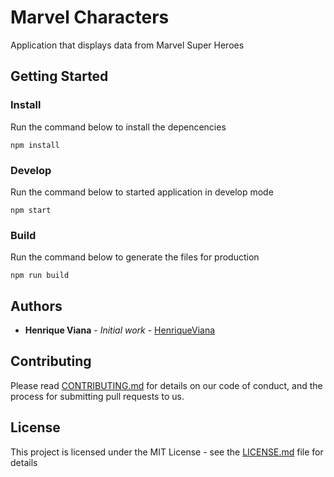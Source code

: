 # Marvel Characters

Application that displays data from Marvel Super Heroes

## Getting Started

### Install

Run the command below to install the depencencies

```
npm install
```

### Develop

Run the command below to started application in develop mode

```
npm start
```

### Build

Run the command below to generate the files for production

```
npm run build
```

## Authors

* **Henrique Viana** - *Initial work* - [HenriqueViana](https://github.com/henriqueviana)

## Contributing

Please read [CONTRIBUTING.md](CONTRIBUTING.md) for details on our code of conduct, and the process for submitting pull requests to us.

## License

This project is licensed under the MIT License - see the [LICENSE.md](LICENSE.md) file for details